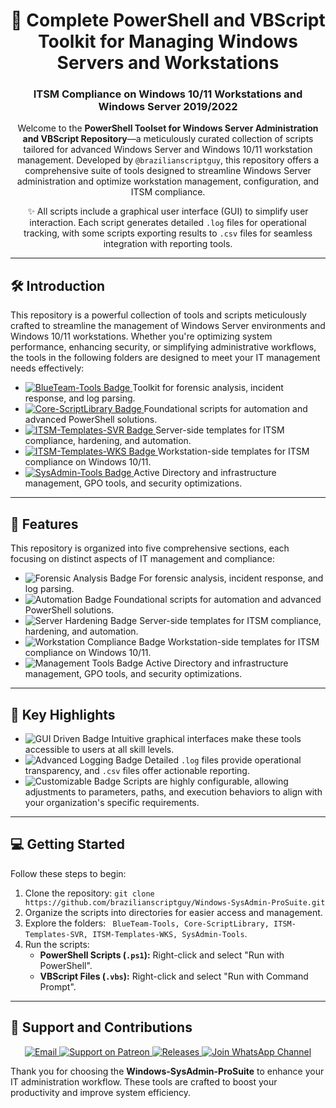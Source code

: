 <div align="center">
  <h1>🚀 Complete PowerShell and VBScript Toolkit for Managing Windows Servers and Workstations</h1>
  <h3>ITSM Compliance on Windows 10/11 Workstations and Windows Server 2019/2022</h3>

  <p>
    Welcome to the <strong>PowerShell Toolset for Windows Server Administration and VBScript Repository</strong>—a meticulously curated collection of scripts tailored for advanced Windows Server and Windows 10/11 workstation management. Developed by <code>@brazilianscriptguy</code>, this repository offers a comprehensive suite of tools designed to streamline Windows Server administration and optimize workstation management, configuration, and ITSM compliance.
  </p>

  <p>✨ All scripts include a graphical user interface (GUI) to simplify user interaction. Each script generates detailed <code>.log</code> files for operational tracking, with some scripts exporting results to <code>.csv</code> files for seamless integration with reporting tools.</p>
</div>

<hr />

<h2>🛠️ Introduction</h2>
<p>
  This repository is a powerful collection of tools and scripts meticulously crafted to streamline the management of Windows Server environments and Windows 10/11 workstations. Whether you're optimizing system performance, enhancing security, or simplifying administrative workflows, the tools in the following folders are designed to meet your IT management needs effectively:
</p>
<ul>
  <li>
    <a href="https://github.com/brazilianscriptguy/Windows-SysAdmin-ProSuite/tree/main/BlueTeam-Tools" target="_blank" rel="noopener noreferrer">
      <img src="https://img.shields.io/badge/BlueTeam%20Tools-Forensics-orange?style=flat-square&logo=security" alt="BlueTeam-Tools Badge">
    </a>
    <span> Toolkit for forensic analysis, incident response, and log parsing.</span>
  </li>
  <li>
    <a href="https://github.com/brazilianscriptguy/Windows-SysAdmin-ProSuite/tree/main/Core-ScriptLibrary" target="_blank" rel="noopener noreferrer">
      <img src="https://img.shields.io/badge/Core%20ScriptLibrary-Asset-red?style=flat-square&logo=vscode" alt="Core-ScriptLibrary Badge">
    </a>
    <span>Foundational scripts for automation and advanced PowerShell solutions.</span>
  </li>
  <li>
    <a href="https://github.com/brazilianscriptguy/Windows-SysAdmin-ProSuite/tree/main/ITSM-Templates-SVR" target="_blank" rel="noopener noreferrer">
      <img src="https://img.shields.io/badge/ITSM%20Templates-SVR-purple?style=flat-square&logo=server" alt="ITSM-Templates-SVR Badge">
    </a>
    <span>Server-side templates for ITSM compliance, hardening, and automation.</span>
  </li>
  <li>
    <a href="https://github.com/brazilianscriptguy/Windows-SysAdmin-ProSuite/tree/main/ITSM-Templates-WKS" target="_blank" rel="noopener noreferrer">
      <img src="https://img.shields.io/badge/ITSM%20Templates-WKS-green?style=flat-square&logo=windows" alt="ITSM-Templates-WKS Badge">
    </a>
    <span>Workstation-side templates for ITSM compliance on Windows 10/11.</span>
  </li>
  <li>
    <a href="https://github.com/brazilianscriptguy/Windows-SysAdmin-ProSuite/tree/main/SysAdmin-Tools" target="_blank" rel="noopener noreferrer">
      <img src="https://img.shields.io/badge/SysAdmin%20Tools-Management-blue?style=flat-square&logo=windows" alt="SysAdmin-Tools Badge">
    </a>
    <span>Active Directory and infrastructure management, GPO tools, and security optimizations.</span>
  </li>
</ul>

<hr />

<h2>🚀 Features</h2>
<p>
  This repository is organized into five comprehensive sections, each focusing on distinct aspects of IT management and compliance:
</p>
<ul>
  <li>
    <img src="https://img.shields.io/badge/Forensic%20Analysis-orange?style=flat-square&logo=security" alt="Forensic Analysis Badge">
    For forensic analysis, incident response, and log parsing.
  </li>
  <li>
    <img src="https://img.shields.io/badge/Automation-Asset-red?style=flat-square&logo=vscode" alt="Automation Badge">
    Foundational scripts for automation and advanced PowerShell solutions.
  </li>
  <li>
    <img src="https://img.shields.io/badge/Server%20Hardening-purple?style=flat-square&logo=server" alt="Server Hardening Badge">
    Server-side templates for ITSM compliance, hardening, and automation.
  </li>
  <li>
    <img src="https://img.shields.io/badge/Workstation%20Compliance-green?style=flat-square&logo=windows" alt="Workstation Compliance Badge">
    Workstation-side templates for ITSM compliance on Windows 10/11.
  </li>
  <li>
    <img src="https://img.shields.io/badge/Management%20Tools-blue?style=flat-square&logo=windows" alt="Management Tools Badge">
    Active Directory and infrastructure management, GPO tools, and security optimizations.
  </li>
</ul>

<hr />

<h2>🌟 Key Highlights</h2>
<ul>
  <li>
    <img src="https://img.shields.io/badge/GUI%20Driven-yellow?style=flat-square&logo=windows" alt="GUI Driven Badge">
    Intuitive graphical interfaces make these tools accessible to users at all skill levels.
  </li>
  <li>
    <img src="https://img.shields.io/badge/Advanced%20Logging-orange?style=flat-square&logo=logs" alt="Advanced Logging Badge">
    Detailed <code>.log</code> files provide operational transparency, and <code>.csv</code> files offer actionable reporting.
  </li>
  <li>
    <img src="https://img.shields.io/badge/Customizable-green?style=flat-square&logo=gear" alt="Customizable Badge">
    Scripts are highly configurable, allowing adjustments to parameters, paths, and execution behaviors to align with your organization's specific requirements.
  </li>
</ul>

<hr />

<h2>💻 Getting Started</h2>
<p>Follow these steps to begin:</p>
<ol>
  <li>Clone the repository: <code>git clone https://github.com/brazilianscriptguy/Windows-SysAdmin-ProSuite.git</code></li>
  <li>Organize the scripts into directories for easier access and management.</li>
  <li>Explore the folders: <code> BlueTeam-Tools, Core-ScriptLibrary, ITSM-Templates-SVR, ITSM-Templates-WKS, SysAdmin-Tools</code>.</li>
  <li>Run the scripts:
    <ul>
      <li><strong>PowerShell Scripts (<code>.ps1</code>):</strong> Right-click and select "Run with PowerShell".</li>
      <li><strong>VBScript Files (<code>.vbs</code>):</strong> Right-click and select "Run with Command Prompt".</li>
    </ul>
  </li>
</ol>

<hr />

<h2>🤝 Support and Contributions</h2>
<p align="center">
  <a href="mailto:luizhamilton.lhr@gmail.com" target="_blank" rel="noopener noreferrer">
    <img src="https://img.shields.io/badge/Email-luizhamilton.lhr@gmail.com-D14836?style=for-the-badge&logo=gmail" alt="Email">
  </a>
  <a href="https://www.patreon.com/brazilianscriptguy" target="_blank" rel="noopener noreferrer">
    <img src="https://img.shields.io/badge/Support%20Me-Patreon-red?style=for-the-badge&logo=patreon" alt="Support on Patreon">
  </a>
  <a href="https://github.com/brazilianscriptguy/Windows-SysAdmin-ProSuite/releases" target="_blank" rel="noopener noreferrer">
    <img src="https://img.shields.io/badge/Releases-Windows%20SysAdmin%20ProSuite-blue?style=for-the-badge&logo=github" alt="Releases">
  </a>
  <a href="https://whatsapp.com/channel/0029VaEgqC50G0XZV1k4Mb1c" target="_blank" rel="noopener noreferrer">
    <img src="https://img.shields.io/badge/Join%20Us-WhatsApp-25D366?style=for-the-badge&logo=whatsapp" alt="Join WhatsApp Channel">
  </a>
</p>

<p>Thank you for choosing the <strong>Windows-SysAdmin-ProSuite</strong> to enhance your IT administration workflow. These tools are crafted to boost your productivity and improve system efficiency.</p>
